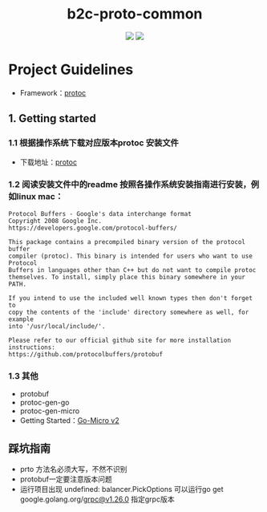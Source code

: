 ﻿
<div align=center>
<h1>b2c-proto-common</h1>
</div>
<div align=center>
<img src="https://img.shields.io/badge/golang-1.14-blue"/>
<img src="https://img.shields.io/badge/protoc-v*.*-red"/>
</div>

# Project Guidelines
- Framework：[protoc](https://github.com/protocolbuffers/protobuf/releases)
## 1. Getting started
### 1.1 根据操作系统下载对应版本protoc 安装文件
- 下载地址：[protoc](https://github.com/protocolbuffers/protobuf/releases)
### 1.2 阅读安装文件中的readme 按照各操作系统安装指南进行安装，例如linux mac：
```
Protocol Buffers - Google's data interchange format
Copyright 2008 Google Inc.
https://developers.google.com/protocol-buffers/

This package contains a precompiled binary version of the protocol buffer
compiler (protoc). This binary is intended for users who want to use Protocol
Buffers in languages other than C++ but do not want to compile protoc
themselves. To install, simply place this binary somewhere in your PATH.

If you intend to use the included well known types then don't forget to
copy the contents of the 'include' directory somewhere as well, for example
into '/usr/local/include/'.

Please refer to our official github site for more installation instructions:
https://github.com/protocolbuffers/protobuf
```
### 1.3 其他
- protobuf
- protoc-gen-go
- protoc-gen-micro
- Getting Started：[Go-Micro v2](https://micro.mu/getting-started)

## 踩坑指南
- prto 方法名必须大写，不然不识别
- protobuf一定要注意版本问题
- 运行项目出现 undefined: balancer.PickOptions 可以运行go get google.golang.org/grpc@v1.26.0 指定grpc版本




